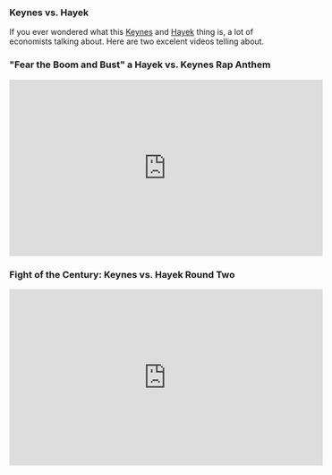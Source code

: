 <?juberblog
    Navi: 
    Description: 
    Keywords:
?>
### Keynes vs. Hayek

If you  ever wondered what  this [Keynes][1] and [Hayek][2]  thing is, a  lot of
economists talking about. Here are two excelent videos telling about.

### "Fear the Boom and Bust" a Hayek vs. Keynes Rap Anthem 

<iframe width="560" height="315" src="http://www.youtube.com/embed/d0nERTFo-Sk" frameborder="0" allowfullscreen></iframe>

### Fight of the Century: Keynes vs. Hayek Round Two

<iframe width="560" height="315" src="http://www.youtube.com/embed/GTQnarzmTOc" frameborder="0" allowfullscreen></iframe>

[1]: http://en.wikipedia.org/wiki/John_Maynard_Keynes
[2]: http://en.wikipedia.org/wiki/Friedrich_Hayek